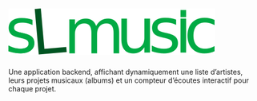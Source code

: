 # ![🎵 sLmusic](/public/sLmusic-big.svg)

Une application backend, affichant dynamiquement une liste d’artistes, leurs projets musicaux (albums) et un compteur d’écoutes interactif pour chaque projet.
